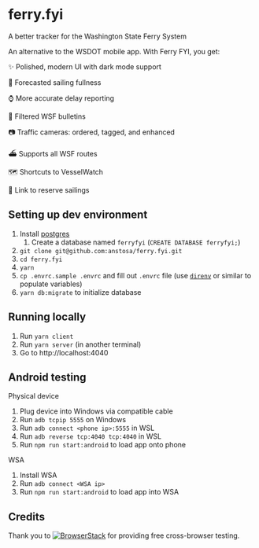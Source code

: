 # ferry.fyi

A better tracker for the Washington State Ferry System

An alternative to the WSDOT mobile app. With Ferry FYI, you get:

✨ Polished, modern UI with dark mode support

🔮 Forecasted sailing fullness

⌚ More accurate delay reporting

📢 Filtered WSF bulletins

📷 Traffic cameras: ordered, tagged, and enhanced

⛴️ Supports all WSF routes

🗺️ Shortcuts to VesselWatch

🎫 Link to reserve sailings

## Setting up dev environment

1. Install [postgres](https://www.postgresql.org/)
   1. Create a database named `ferryfyi` (`CREATE DATABASE ferryfyi;`)
2. `git clone git@github.com:anstosa/ferry.fyi.git`
3. `cd ferry.fyi`
4. `yarn`
5. `cp .envrc.sample .envrc` and fill out `.envrc` file (use [`direnv`](https://direnv.net/) or similar to populate variables)
6. `yarn db:migrate` to initialize database

## Running locally

1. Run `yarn client`
2. Run `yarn server` (in another terminal)
3. Go to http://localhost:4040

## Android testing

Physical device

1. Plug device into Windows via compatible cable
2. Run `adb tcpip 5555` on Windows
3. Run `adb connect <phone ip>:5555` in WSL
4. Run `adb reverse tcp:4040 tcp:4040` in WSL
5. Run `npm run start:android` to load app onto phone

WSA

1. Install WSA
2. Run `adb connect <WSA ip>`
3. Run `npm run start:android` to load app into WSA

## Credits

Thank you to [![BrowserStack](https://user-images.githubusercontent.com/568242/60857158-6ad96100-a1be-11e9-9cdf-aa5872f2f6c5.png)](http://browserstack.com/) for providing free cross-browser testing.
